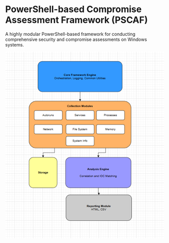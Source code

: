 # PowerShell-based Compromise Assessment Framework (PSCAF)

A highly modular PowerShell-based framework for conducting comprehensive security and compromise assessments on Windows systems.

![PCAF Architecture Diagram](docs/images/pscaf-architecture.png)

